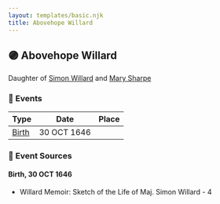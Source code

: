 ```yaml
---
layout: templates/basic.njk
title: Abovehope Willard
---
```

## 🟣 Abovehope Willard

Daughter of [Simon Willard](/people/8/86485776) and [Mary Sharpe](/people/1/10735316)

### 📆 Events

Type | Date | Place
------ | ------ | ------
[Birth](#event-265c4b83-1b6e-4a46-8ae1-0d5a51c55d87) | 30 OCT 1646 |

### 📰 Event Sources

#### <a id="event-265c4b83-1b6e-4a46-8ae1-0d5a51c55d87"></a> Birth, 30 OCT 1646
* Willard Memoir: Sketch of the Life of Maj. Simon Willard  - 4